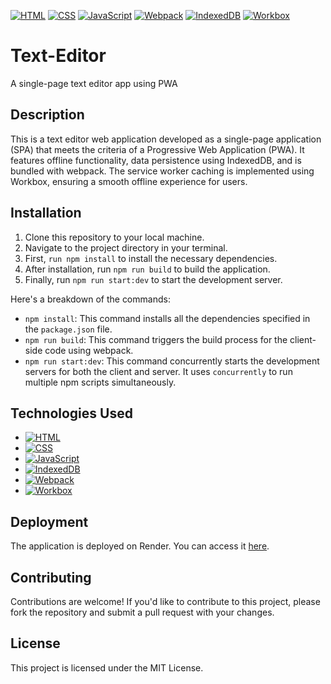 
[![HTML](https://img.shields.io/badge/HTML5-E34F26?style=for-the-badge&logo=html5&logoColor=white)](https://developer.mozilla.org/en-US/docs/Web/Guide/HTML/HTML5)
[![CSS](https://img.shields.io/badge/CSS3-1572B6?style=for-the-badge&logo=css3&logoColor=white)](https://developer.mozilla.org/en-US/docs/Web/CSS)
[![JavaScript](https://img.shields.io/badge/JavaScript-F7DF1E?style=for-the-badge&logo=javascript&logoColor=black)](https://developer.mozilla.org/en-US/docs/Web/JavaScript)
[![Webpack](https://img.shields.io/badge/webpack-%238DD6F9.svg?style=for-the-badge&logo=webpack&logoColor=black)](https://webpack.js.org/)
[![IndexedDB](https://img.shields.io/badge/IndexedDB-database-brightgreen?style=for-the-badge&logo=indexeddb&logoColor=white)](https://developer.mozilla.org/en-US/docs/Web/API/IndexedDB_API)
[![Workbox](https://img.shields.io/badge/Workbox-caching-4FC08D?style=for-the-badge&logo=google&logoColor=white)](https://developers.google.com/web/tools/workbox)

# Text-Editor
A single-page text editor app using PWA

## Description
This is a text editor web application developed as a single-page application (SPA) that meets the criteria of a Progressive Web Application (PWA). It features offline functionality, data persistence using IndexedDB, and is bundled with webpack. The service worker caching is implemented using Workbox, ensuring a smooth offline experience for users.


## Installation
1.  Clone this repository to your local machine.
2.  Navigate to the project directory in your terminal.
3.  First, `run npm install` to install the necessary dependencies.
4.  After installation, run `npm run build` to build the application.
5.  Finally, run `npm run start:dev` to start the development server.

Here's a breakdown of the commands:

*   `npm install`: This command installs all the dependencies specified in the `package.json` file.
*   `npm run build`: This command triggers the build process for the client-side code using webpack.
*   `npm run start:dev`: This command concurrently starts the development servers for both the client and server. It uses `concurrently` to run multiple npm scripts simultaneously.

## Technologies Used

   - [![HTML](https://img.shields.io/badge/HTML-5-orange)](https://developer.mozilla.org/en-US/docs/Web/Guide/HTML/HTML5)
   - [![CSS](https://img.shields.io/badge/CSS-3-blue)](https://developer.mozilla.org/en-US/docs/Web/CSS)
   - [![JavaScript](https://img.shields.io/badge/JavaScript-ES6-yellow)](https://developer.mozilla.org/en-US/docs/Web/JavaScript)
   - [![IndexedDB](https://img.shields.io/badge/IndexedDB-database-brightgreen)](https://developer.mozilla.org/en-US/docs/Web/API/IndexedDB_API)
   - [![Webpack](https://img.shields.io/badge/Webpack-bundling-lightgrey)](https://webpack.js.org/)
   - [![Workbox](https://img.shields.io/badge/Workbox-caching-red)](https://developers.google.com/web/tools/workbox)

## Deployment

The application is deployed on Render. You can access it [here](#insert_deployed_URL).

## Contributing

Contributions are welcome! If you'd like to contribute to this project, please fork the repository and submit a pull request with your changes.

## License

This project is licensed under the MIT License.